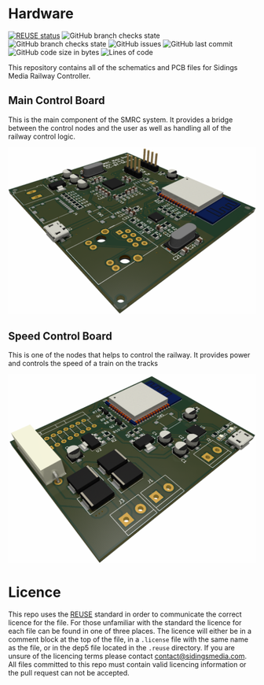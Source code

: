 <!-- 
SPDX-FileCopyrightText: Copyright (c) 2021 Matthew Nickson 

SPDX-License-Identifier: MIT
-->
# Hardware
[![REUSE status](https://api.reuse.software/badge/github.com/SidingsMedia/SMRC-hardware)](https://api.reuse.software/info/github.com/SidingsMedia/SMRC-hardware) ![GitHub branch checks state](https://img.shields.io/github/checks-status/SidingsMedia/SMRC-hardware/main?label=main%20checks) ![GitHub branch checks state](https://img.shields.io/github/checks-status/SidingsMedia/SMRC-hardware/develop?label=develop%20checks) ![GitHub issues](https://img.shields.io/github/issues/SidingsMedia/SMRC-hardware) ![GitHub last commit](https://img.shields.io/github/last-commit/sidingsmedia/SMRC-hardware) ![GitHub code size in bytes](https://img.shields.io/github/languages/code-size/SidingsMedia/SMRC-hardware) ![Lines of code](https://img.shields.io/tokei/lines/github/SidingsMedia/SMRC-hardware)

This repository contains all of the schematics and PCB files for Sidings
Media Railway Controller. 

## Main Control Board

This is the main component of the SMRC system. It provides a bridge
between the control nodes and the user as well as handling all of the
railway control logic.

![3D render of main control PCB](/images/main-board.png)

## Speed Control Board

This is one of the nodes that helps to control the railway. It provides
power and controls the speed of a train on the tracks

![3D render of main control PCB](/images/speed-controller.png)

# Licence
This repo uses the [REUSE](https://reuse.software) standard in order to communicate the correct licence for the file. For those unfamiliar with the standard the licence for each file can be found in one of three places. The licence will either be in a comment block at the top of the file, in a `.license` file with the same name as the file, or in the dep5 file located in the `.reuse` directory. If you are unsure of the licencing terms please contact [contact@sidingsmedia.com](mailto:contact@sidingsmedia.com?subject=SMRC%20Licence). All files committed to this repo must contain valid licencing information or the pull request can not be accepted.